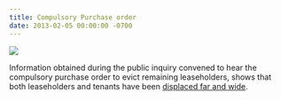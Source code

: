 ```yaml
---
title: Compulsory Purchase order
date: 2013-02-05 00:00:00 -0700
---
```


![](http://crappistmartin.github.io/images/LeaseholderDisplacement3.png)

Information obtained during the public inquiry convened to hear the compulsory purchase order to evict remaining leaseholders, shows that both leaseholders and tenants have been [displaced far and wide](http://35percent.org/2013-06-08-the-heygate-diaspora/).

